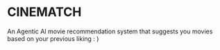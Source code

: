 # CINEMATCH
An Agentic AI movie recommendation system that suggests you movies based on your previous liking : )
